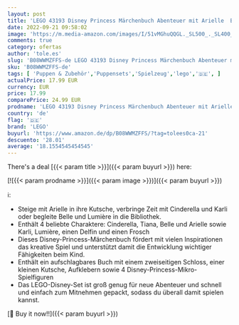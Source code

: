 ```yaml
---
layout: post
title: 'LEGO 43193 Disney Princess Märchenbuch Abenteuer mit Arielle  Belle  Cinderella und Tiana  Spielzeugschloss für Kinder  4 Mikro-Spielfiguren'
date: 2022-09-21 09:58:02
image: 'https://m.media-amazon.com/images/I/51vMGhuQQGL._SL500_._SL400_.jpg'
comments: true
category: ofertas
author: 'tole.es'
slug: 'B08WWMZFFS-de LEGO 43193 Disney Princess Märchenbuch Abenteuer mit...'
sku: 'B08WWMZFFS-de'
tags: [ 'Puppen & Zubehör','Puppensets','Spielzeug','lego','🇩🇪', ]
actualPrice: 17.99 EUR
currency: EUR
price: 17.99
comparePrice: 24.99 EUR
prodname: 'LEGO 43193 Disney Princess Märchenbuch Abenteuer mit Arielle  Belle  Cinderella und Tiana  Spielzeugschloss für Kinder  4 Mikro-Spielfiguren'
country: 'de'
flag: '🇩🇪'
brand: 'LEGO'
buyurl: 'https://www.amazon.de/dp/B08WWMZFFS/?tag=tolees0ca-21'
descuento: '28.01'
average: '18.1554545454545'
---
```


There's a deal [{{< param title >}}]({{< param buyurl >}})  here:

[![{{< param prodname >}}]({{< param image >}})]({{< param buyurl >}})

ℹ️:

- Steige mit Arielle in ihre Kutsche, verbringe Zeit mit Cinderella und Karli oder begleite Belle und Lumière in die Bibliothek.
- Enthält 4 beliebte Charaktere: Cinderella, Tiana, Belle und Arielle sowie Karli, Lumière, einen Delfin und einen Frosch
- Dieses Disney-Princess-Märchenbuch fördert mit vielen Inspirationen das kreative Spiel und unterstützt damit die Entwicklung wichtiger Fähigkeiten beim Kind.
- Enthält ein aufschlagbares Buch mit einem zweiseitigen Schloss, einer kleinen Kutsche, Aufklebern sowie 4 Disney-Princess-Mikro-Spielfiguren
- Das LEGO-Disney-Set ist groß genug für neue Abenteuer und schnell und einfach zum Mitnehmen gepackt, sodass du überall damit spielen kannst.

[🛒 Buy it now!!]({{< param buyurl >}})
